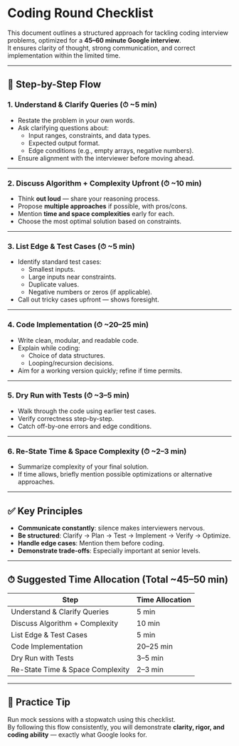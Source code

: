 # Coding Round Checklist

This document outlines a structured approach for tackling coding interview problems, optimized for a **45–60 minute Google interview**.  
It ensures clarity of thought, strong communication, and correct implementation within the limited time.

---

## 🚀 Step-by-Step Flow

### 1. Understand & Clarify Queries (⏱ ~5 min)
- Restate the problem in your own words.
- Ask clarifying questions about:
    - Input ranges, constraints, and data types.
    - Expected output format.
    - Edge conditions (e.g., empty arrays, negative numbers).
- Ensure alignment with the interviewer before moving ahead.

---

### 2. Discuss Algorithm + Complexity Upfront (⏱ ~10 min)
- Think **out loud** — share your reasoning process.
- Propose **multiple approaches** if possible, with pros/cons.
- Mention **time and space complexities** early for each.
- Choose the most optimal solution based on constraints.

---

### 3. List Edge & Test Cases (⏱ ~5 min)
- Identify standard test cases:
    - Smallest inputs.
    - Large inputs near constraints.
    - Duplicate values.
    - Negative numbers or zeros (if applicable).
- Call out tricky cases upfront — shows foresight.

---

### 4. Code Implementation (⏱ ~20–25 min)
- Write clean, modular, and readable code.
- Explain while coding:
    - Choice of data structures.
    - Looping/recursion decisions.
- Aim for a working version quickly; refine if time permits.

---

### 5. Dry Run with Tests (⏱ ~3–5 min)
- Walk through the code using earlier test cases.
- Verify correctness step-by-step.
- Catch off-by-one errors and edge conditions.

---

### 6. Re-State Time & Space Complexity (⏱ ~2–3 min)
- Summarize complexity of your final solution.
- If time allows, briefly mention possible optimizations or alternative approaches.

---

## ✅ Key Principles
- **Communicate constantly**: silence makes interviewers nervous.
- **Be structured**: Clarify → Plan → Test → Implement → Verify → Optimize.
- **Handle edge cases**: Mention them before coding.
- **Demonstrate trade-offs**: Especially important at senior levels.

---

## ⏱ Suggested Time Allocation (Total ~45–50 min)

| Step                               | Time Allocation |
|------------------------------------|-----------------|
| Understand & Clarify Queries        | 5 min           |
| Discuss Algorithm + Complexity      | 10 min          |
| List Edge & Test Cases              | 5 min           |
| Code Implementation                 | 20–25 min       |
| Dry Run with Tests                  | 3–5 min         |
| Re-State Time & Space Complexity    | 2–3 min         |

---

## 🎯 Practice Tip
Run mock sessions with a stopwatch using this checklist.  
By following this flow consistently, you will demonstrate **clarity, rigor, and coding ability** — exactly what Google looks for.
